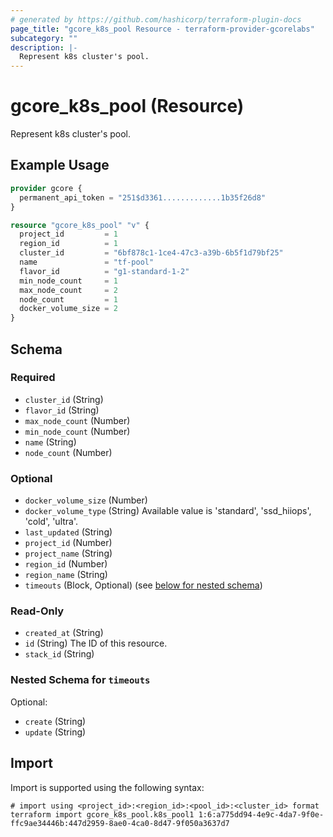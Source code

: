 ```yaml
---
# generated by https://github.com/hashicorp/terraform-plugin-docs
page_title: "gcore_k8s_pool Resource - terraform-provider-gcorelabs"
subcategory: ""
description: |-
  Represent k8s cluster's pool.
---
```


# gcore_k8s_pool (Resource)

Represent k8s cluster's pool.

## Example Usage

```terraform
provider gcore {
  permanent_api_token = "251$d3361.............1b35f26d8"
}

resource "gcore_k8s_pool" "v" {
  project_id         = 1
  region_id          = 1
  cluster_id         = "6bf878c1-1ce4-47c3-a39b-6b5f1d79bf25"
  name               = "tf-pool"
  flavor_id          = "g1-standard-1-2"
  min_node_count     = 1
  max_node_count     = 2
  node_count         = 1
  docker_volume_size = 2
}
```

<!-- schema generated by tfplugindocs -->
## Schema

### Required

- `cluster_id` (String)
- `flavor_id` (String)
- `max_node_count` (Number)
- `min_node_count` (Number)
- `name` (String)
- `node_count` (Number)

### Optional

- `docker_volume_size` (Number)
- `docker_volume_type` (String) Available value is 'standard', 'ssd_hiiops', 'cold', 'ultra'.
- `last_updated` (String)
- `project_id` (Number)
- `project_name` (String)
- `region_id` (Number)
- `region_name` (String)
- `timeouts` (Block, Optional) (see [below for nested schema](#nestedblock--timeouts))

### Read-Only

- `created_at` (String)
- `id` (String) The ID of this resource.
- `stack_id` (String)

<a id="nestedblock--timeouts"></a>
### Nested Schema for `timeouts`

Optional:

- `create` (String)
- `update` (String)

## Import

Import is supported using the following syntax:

```shell
# import using <project_id>:<region_id>:<pool_id>:<cluster_id> format
terraform import gcore_k8s_pool.k8s_pool1 1:6:a775dd94-4e9c-4da7-9f0e-ffc9ae34446b:447d2959-8ae0-4ca0-8d47-9f050a3637d7
```
